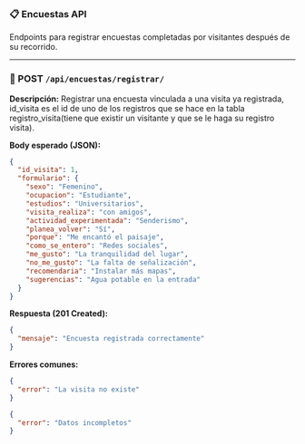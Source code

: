 ### 📋 Encuestas API

Endpoints para registrar encuestas completadas por visitantes después de su recorrido.

---

### 🔸 POST `/api/encuestas/registrar/`

**Descripción:** Registrar una encuesta vinculada a una visita ya registrada, id_visita es el id de uno de los registros que se hace en la tabla registro_visita(tiene que existir un visitante y que se le haga su registro visita).

**Body esperado (JSON):**
```json
{
  "id_visita": 1, 
  "formulario": {
    "sexo": "Femenino",
    "ocupacion": "Estudiante",
    "estudios": "Universitarios",
    "visita_realiza": "con amigos",
    "actividad_experimentada": "Senderismo",
    "planea_volver": "Sí",
    "porque": "Me encantó el paisaje",
    "como_se_entero": "Redes sociales",
    "me_gusto": "La tranquilidad del lugar",
    "no_me_gusto": "La falta de señalización",
    "recomendaria": "Instalar más mapas",
    "sugerencias": "Agua potable en la entrada"
  }
}
```

**Respuesta (201 Created):**
```json
{
  "mensaje": "Encuesta registrada correctamente"
}
```

**Errores comunes:**
```json
{
  "error": "La visita no existe"
}
```
```json
{
  "error": "Datos incompletos"
}
```